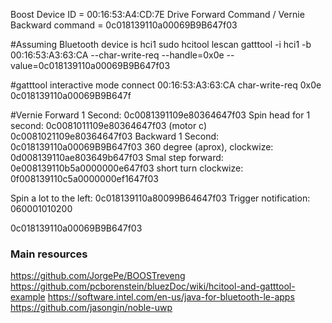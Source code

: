 Boost Device ID = 00:16:53:A4:CD:7E
Drive Forward Command / Vernie Backward command = 0c018139110a00069B9B647f03

#Assuming Bluetooth device is hci1
sudo hcitool lescan
gatttool -i hci1 -b 00:16:53:A3:63:CA --char-write-req --handle=0x0e --value=0c018139110a00069B9B647f03

#gatttool interactive mode
connect 00:16:53:A3:63:CA
char-write-req 0x0e 0c018139110a00069B9B647f

#Vernie
Forward 1 Second: 0c0081391109e80364647f03
Spin head for 1 second: 0c0081011109e80364647f03 (motor c)
                  0c0081021109e80364647f03
Backward 1 Second: 0c018139110a00069B9B647f03
360 degree (aprox), clockwize: 0d008139110ae803649b647f03
Smal step forward: 0e008139110b5a0000000e647f03
short turn clockwize: 0f008139110c5a0000000ef1647f03

Spin a lot to the left: 0c018139110a80099B64647f03
Trigger notification: 060001010200

0c018139110a00069B9B647f03
### Main resources
https://github.com/JorgePe/BOOSTreveng
https://github.com/pcborenstein/bluezDoc/wiki/hcitool-and-gatttool-example
https://software.intel.com/en-us/java-for-bluetooth-le-apps
https://github.com/jasongin/noble-uwp